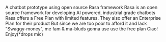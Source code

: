 A chatbot prototype using open source Rasa framework 
Rasa is an open source framework for developing AI powered, industrial grade chatbots
Rasa offers a Free Plan with limited features. They also offer an Enterprise Plan for their product
But since we are too poor to afford it and lack "Swaggy-money", me fam & ma-bluds gonna use use the free plan
Ciao! Enjoy(*drops mic)
